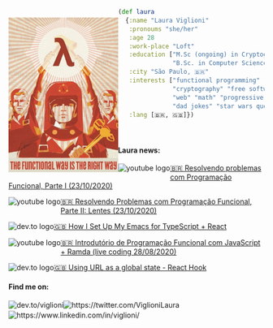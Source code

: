 <img src="https://github.com/Viglioni/viglioni/blob/main/pics/functional.jpg"
     alt="Functional way is the right way"
     style="margin-top:20px;"
     height="305px"
     align="left" />

```clojure
(def laura
  {:name "Laura Viglioni"
   :pronoums "she/her"
   :age 28
   :work-place "Loft"
   :education ["M.Sc (ongoing) in Cryptography" 
               "B.Sc. in Computer Science @ UNICAMP"]
   :city "São Paulo, 🇧🇷"
   :interests ["functional programming" "emacs" 
               "cryptography" "free software" 
               "web" "math" "progressive rock" 
               "dad jokes" "star wars quotes"]
   :lang [🇧🇷, 🇬🇧]})
   
   
```
#### Laura news:
[<img src="https://i.pinimg.com/564x/77/5d/a9/775da9cfb16e7f95d92133e2aeee20b9.jpg"
     alt="youtube logo"
     height="20px"
     align="left" /> 🇧🇷 Resolvendo problemas com Programação Funcional, Parte I (23/10/2020)](https://www.youtube.com/watch?v=11HGQkaOT8c)
     
[<img src="https://i.pinimg.com/564x/77/5d/a9/775da9cfb16e7f95d92133e2aeee20b9.jpg"
     alt="youtube logo"
     height="20px"
     align="left" /> 🇧🇷 Resolvendo Problemas com Programação Funcional, Parte II: Lentes (23/10/2020)](https://www.youtube.com/watch?v=pFYIDtgkYb0)
     
[<img src="https://pbs.twimg.com/profile_images/1253165670935773185/SkSoEQL3_400x400.jpg"
     alt="dev.to logo"
     height="20px"
     align="left" /> 🇬🇧 How I Set Up My Emacs for TypeScript + React](https://dev.to/viglioni/how-i-set-up-my-emacs-for-typescript-3eeh)

[<img src="https://i.pinimg.com/564x/77/5d/a9/775da9cfb16e7f95d92133e2aeee20b9.jpg"
     alt="youtube logo"
     height="20px"
     align="left" /> 🇧🇷 Introdutório de Programação Funcional com JavaScript + Ramda  (live coding 28/08/2020)](https://www.youtube.com/watch?v=bTskYwX-c7U)
     
[<img src="https://pbs.twimg.com/profile_images/1253165670935773185/SkSoEQL3_400x400.jpg"
     alt="dev.to logo"
     height="20px"
     align="left" /> 🇬🇧 Using URL as a global state - React Hook](https://dev.to/viglioni/using-url-as-a-global-state-react-hook-25l3)



#### Find me on:
[<img src="https://pbs.twimg.com/profile_images/1253165670935773185/SkSoEQL3_400x400.jpg"
     alt="dev.to/viglioni"
     height="20px"
     align="left" 
     />](https://dev.to/viglioni)
     [<img src="https://tr2.cbsistatic.com/hub/i/r/2015/07/21/e9a5d57a-923c-40cb-a103-47d2f27433ee/thumbnail/770x578/55b4263380b5da3b48b4b4fa131bad07/lgbttwitter.jpg"
     alt="https://twitter.com/ViglioniLaura"
     height="20px"
     align="left" />](https://twitter.com/ViglioniLaura)
     [<img src="https://i.pinimg.com/originals/f2/ea/ee/f2eaee556138ea664bcb65256f6746c2.jpg"
     alt="https://www.linkedin.com/in/viglioni/"
     height="20px"
     align="left" />](https://www.linkedin.com/in/viglioni/)
